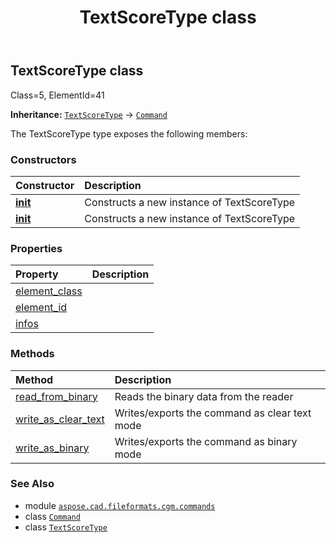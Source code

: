 ﻿---
title: TextScoreType class
second_title: Aspose.CAD for Python via .NET API References
description: 
type: docs
weight: 1740
url: /python-net/aspose.cad.fileformats.cgm.commands/textscoretype/
is_root: false
---

## TextScoreType class

Class=5, ElementId=41



**Inheritance:** [`TextScoreType`](/cad/python-net/aspose.cad.fileformats.cgm.commands/textscoretype) → 
[`Command`](/cad/python-net/aspose.cad.fileformats.cgm.commands/command)



The TextScoreType type exposes the following members:

### Constructors
| Constructor | Description |
| :- | :- |
| [__init__](/cad/python-net/aspose.cad.fileformats.cgm.commands/textscoretype/__init__/#aspose.cad.fileformats.cgm.CgmFile) | Constructs a new instance of TextScoreType |
| [__init__](/cad/python-net/aspose.cad.fileformats.cgm.commands/textscoretype/__init__/#aspose.cad.fileformats.cgm.CgmFile-list) | Constructs a new instance of TextScoreType |


### Properties
| Property | Description |
| :- | :- |
| [element_class](/cad/python-net/aspose.cad.fileformats.cgm.commands/textscoretype/element_class) |  |
| [element_id](/cad/python-net/aspose.cad.fileformats.cgm.commands/textscoretype/element_id) |  |
| [infos](/cad/python-net/aspose.cad.fileformats.cgm.commands/textscoretype/infos) |  |


### Methods
| Method | Description |
| :- | :- |
| [read_from_binary](/cad/python-net/aspose.cad.fileformats.cgm.commands/textscoretype/read_from_binary/#aspose.cad.fileformats.cgm.IBinaryReader) | Reads the binary data from the reader |
| [write_as_clear_text](/cad/python-net/aspose.cad.fileformats.cgm.commands/textscoretype/write_as_clear_text/#aspose.cad.fileformats.cgm.IClearTextWriter) | Writes/exports the command as clear text mode |
| [write_as_binary](/cad/python-net/aspose.cad.fileformats.cgm.commands/textscoretype/write_as_binary/#aspose.cad.fileformats.cgm.IBinaryWriter) | Writes/exports the command as binary mode |



### See Also
* module [`aspose.cad.fileformats.cgm.commands`](..)
* class [`Command`](/cad/python-net/aspose.cad.fileformats.cgm.commands/command)
* class [`TextScoreType`](/cad/python-net/aspose.cad.fileformats.cgm.commands/textscoretype)
